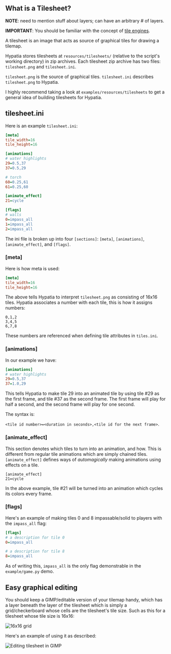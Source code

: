 ## What is a Tilesheet?

**NOTE**: need to mention stuff about layers; can have an arbitrary # of layers.

**IMPORTANT**: You should be familiar with the concept of [tile engines](http://en.wikipedia.org/wiki/Tile_engine).

A tilesheet is an image that acts as source of graphical tiles for drawing a tilemap.

Hypatia stores tilesheets at `resources/tilesheets/` (relative to the script's working directory) in zip archives. Each tilesheet zip archive has two files: `tilesheet.png` and `tilesheet.ini`.

`tilesheet.png` is the source of graphical tiles.  `tilesheet.ini` describes `tilesheet.png` to Hypatia.

I highly recommend taking a look at `examples/resources/tilesheets` to get a general idea of building tilesheets for Hypatia.

## tilesheet.ini

Here is an example `tilesheet.ini`:

```ini
[meta]
tile_width=16
tile_height=16

[animations]
# water highlights
29=0.5,37
37=0.5,29

# torch
60=0.25,61
61=0.25,60

[animate_effect]
21=cycle

[flags]
# walls
0=impass_all
1=impass_all
2=impass_all
```

The ini file is broken up into four `[sections]`: `[meta]`, `[animations]`, `[animate_effect]`, and `[flags]`.

### [meta]

Here is how meta is used:


```ini
[meta]
tile_width=16
tile_height=16
```

The above tells Hypatia to interpret `tilesheet.png` as consisting of 16x16 tiles. Hypatia associates a number with each tile, this is how it assigns numbers:

```csv
0,1,2
3,4,5
6,7,8
```

These numbers are referenced when defining tile attributes in `tiles.ini`.

### [animations]

In our example we have:

```ini
[animations]
# water highlights
29=0.5,37
37=1.0,29
```

This tells Hypatia to make tile 29 into an animated tile by using tile \#29 as the first frame, and tile #37 as the second frame. The first frame will play for half a second, and the second frame will play for one second.

The syntax is:

`<tile id number>=<duration in seconds>,<tile id for the next frame>`.

### [animate_effect]

This section denotes which tiles to turn into an animation, and how. This is different from regular tile animations which are simply chained tiles. `[animate_effect]` defines ways of _automagically_ making animations using effects on a tile.

```
[animate_effect]
21=cycle
```

In the above example, tile \#21 will be turned into an animation which cycles its colors every frame.

### [flags]

Here's an example of making tiles 0 and 8 impassable/solid to players with the `impass_all` flag:

```ini
[flags]
# a description for tile 0
0=impass_all

# a description for tile 8
8=impass_all
```

As of writing this, `impass_all` is the only flag demonstrable in the `example/game.py` demo.

## Easy graphical editing

You should keep a GIMP/editable version of your tilemap handy, which has a layer beneath the layer of the tilesheet which is simply a grid/checkerboard whose cells are the tilesheet's tile size. Such as this for a tilesheet whose tile size is 16x16:

![16x16 grid](http://a.imageshack.us/img693/6449/nesscreen.png)

Here's an example of using it as described:

![Editing tilesheet in GIMP](http://i.imgur.com/mW8s02o.png)

